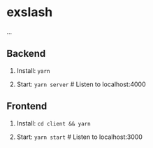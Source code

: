 # exslash
...


## Backend
1. Install: `yarn`

2. Start: `yarn server` # Listen to localhost:4000

## Frontend
1. Install: `cd client && yarn`

2. Start: `yarn start` # Listen to localhost:3000
